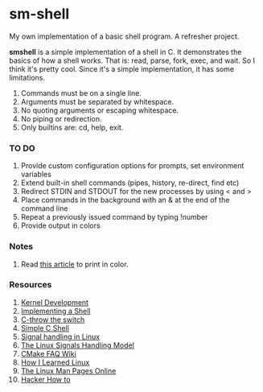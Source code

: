 # sm-shell
My own implementation of a basic shell program. A refresher project. 

<b>smshell</b> is a simple implementation of a shell in C. It demonstrates the basics of how a shell works. That is: read, parse, fork, exec, and wait. So I think it's pretty cool. Since it's a simple implementation, it has some limitations.

1. Commands must be on a single line.
2. Arguments must be separated by whitespace.
3. No quoting arguments or escaping whitespace.
4. No piping or redirection.
5. Only builtins are: cd, help, exit.

### TO DO
1. Provide custom configuration options for prompts, set environment variables
2. Extend built-in shell commands (pipes, history, re-direct, find etc)
3. Redirect STDIN and STDOUT for the new processes by using < and >
4. Place commands in the background with an & at the end of the command line
5. Repeat a previously issued command by typing !number 
6. Provide output in colors

### Notes
1. Read [this article](http://www.linuxjournal.com/article/8603) to print in color.

### Resources
1. [Kernel Development](https://brennan.io/2016/11/14/kernel-dev-ep3/)
2. [Implementing a Shell](https://www.gnu.org/software/libc/manual/html_node/Implementing-a-Shell.html#Implementing-a-Shell)
3. [C-throw the switch](http://www.throwtheswitch.org/)
4. [Simple C Shell](https://github.com/jmreyes/simple-c-shell)
5. [Signal handling in Linux](http://www.alexonlinux.com/signal-handling-in-linux)
6. [The Linux Signals Handling Model](http://www.linuxjournal.com/article/3985)
7. [CMake FAQ Wiki](https://cmake.org/Wiki/CMake_FAQ)
8. [How I Learned Linux](https://letsgolarval.wordpress.com/2015/06/23/how-i-learned-linux/)
9. [The Linux Man Pages Online](https://linux.die.net/man/)
10. [Hacker How to](http://www.catb.org/~esr/faqs/hacker-howto.html#skills1)
